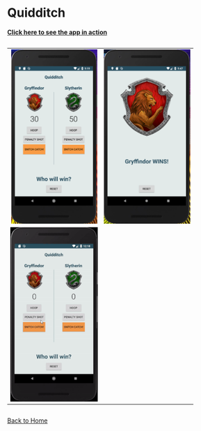 Quidditch
=========
<a href="https://www.youtube.com/watch?v=SPY9Zcxtfao" target="_blank"><strong>Click here to see the app in action</strong></a>


<div style="overflow-x:auto;">
	<table align="center" cellspacing="0" cellpadding="0" style="border: none; border-collapse:collapse">
		<tr>
			<td align="center"><a href="images/Quidditch1.PNG"><img src="images/Quidditch1.PNG" style="max-height: 400px" /></a></td>
			<td align="center"><a href="images/Quidditch2.PNG"><img src="images/Quidditch2.PNG" style="max-height: 400px" /></a></td>
		</tr>
		<tr>
			<td align="center"><a href="images/quidditchGif.gif"><img src="images/quidditchGif.gif" style="max-height: 400px" /></a></td>
		</tr>
	</table>
</div>

[Back to Home](index)